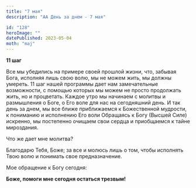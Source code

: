 ```yaml
---
title: "7 мая"
description: "АА День за днем - 7 мая"

id: "128"
heroImage: ""
datePublished: 2023-05-04
moth: "maj"
---
```


**11 шаг**

Все мы убедились на примере своей прошлой жизни, что, забывая Бога, исполняя
лишь свою волю, мы не можем жить, мы должны умереть. 11 шаг нашей программы
дает нам замечательные возможности, с помощью которых мы можем не просто
продолжать жить, но и процветать. Каждое утро мы начинаем с молитвы и
размышления о Боге, о Его воле для нас на сегодняшний день. И так день за
днем, мы все ближе приближаемся к Божественной мудрости, к пониманию и
исполнению Его воли Обращаясь к Богу (Высшей Силе) искренно, мы постепенно
очищаем свои сердца и приобщаемся к тайне мироздания.

Что же дает мне молитва?

Благодарю Тебя, Боже; за все и молюсь лишь о том, чтобы исполнять Твою волю и
понимать свое предназначение.

Мое обращение к Богу сегодня:

**Боже, помоги мне сегодня остаться трезвым!**

